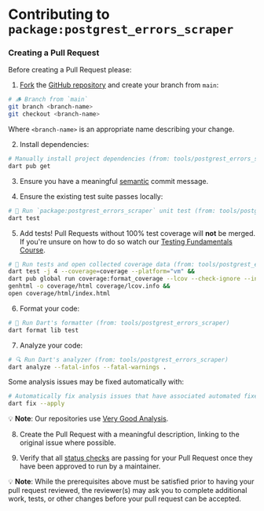 # Contributing to `package:postgrest_errors_scraper`

### Creating a Pull Request

Before creating a Pull Request please:

1. [Fork](https://docs.github.com/en/get-started/quickstart/contributing-to-projects) the [GitHub repository](https://github.com/alestiago/postgrest_errors.git) and create your branch from `main`:

```sh
# 🪵 Branch from `main`
git branch <branch-name>
git checkout <branch-name>
```

Where `<branch-name>` is an appropriate name describing your change.

2. Install dependencies:

```sh
# Manually install project dependencies (from: tools/postgrest_errors_scraper)
dart pub get
```

3. Ensure you have a meaningful [semantic][conventional_commits_link] commit message.

4. Ensure the existing test suite passes locally:

```sh
# 🧪 Run `package:postgrest_errors_scraper` unit test (from: tools/postgrest_errors_scraper)
dart test
```

5. Add tests! Pull Requests without 100% test coverage will **not** be merged. If you're unsure on how to do so watch our [Testing Fundamentals Course](https://www.youtube.com/watch?v=M_eZg-X789w&list=PLprI2satkVdFwpxo_bjFkCxXz5RluG8FY).

```sh
# 🧪 Run tests and open collected coverage data (from: tools/postgrest_errors_scraper)
dart test -j 4 --coverage=coverage --platform="vm" &&
dart pub global run coverage:format_coverage --lcov --check-ignore --in=coverage --out=coverage/lcov.info --package="." --report-on="lib" &&
genhtml -o coverage/html coverage/lcov.info &&
open coverage/html/index.html
```

6. Format your code:

```sh
# 🧼 Run Dart's formatter (from: tools/postgrest_errors_scraper)
dart format lib test
```

7. Analyze your code:

```sh
# 🔍 Run Dart's analyzer (from: tools/postgrest_errors_scraper)
dart analyze --fatal-infos --fatal-warnings .
```

Some analysis issues may be fixed automatically with:

```sh
# Automatically fix analysis issues that have associated automated fixes (from: tools/postgrest_errors_scraper)
dart fix --apply
```

💡 **Note**: Our repositories use [Very Good Analysis](https://github.com/VeryGoodOpenSource/very_good_analysis).

8. Create the Pull Request with a meaningful description, linking to the original issue where possible.

9. Verify that all [status checks](https://github.com/alestiago/postgrest_errors/actions) are passing for your Pull Request once they have been approved to run by a maintainer.

💡 **Note**: While the prerequisites above must be satisfied prior to having your pull request reviewed, the reviewer(s) may ask you to complete additional work, tests, or other changes before your pull request can be accepted.

[conventional_commits_link]: https://www.conventionalcommits.org/en/v1.0.0
